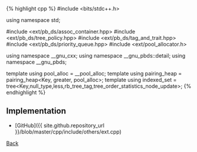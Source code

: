 {% highlight cpp %}
#include <bits/stdc++.h>

using namespace std;

#include <ext/pb_ds/assoc_container.hpp>
#include <ext/pb_ds/tree_policy.hpp>
#include <ext/pb_ds/tag_and_trait.hpp>
#include <ext/pb_ds/priority_queue.hpp>
#include <ext/pool_allocator.h>

using namespace __gnu_cxx;
using namespace __gnu_pbds::detail;
using namespace __gnu_pbds;

template<typename Key>
using pool_alloc = __pool_alloc<Key>;
template<typename Key>
using pairing_heap = pairing_heap<Key, greater<Key>, pool_alloc<Key>>;
template<typename Key>
using indexed_set = tree<Key,null_type,less<Key>,rb_tree_tag,tree_order_statistics_node_update>;
{% endhighlight %}

## Implementation

- [GitHub]({{ site.github.repository_url }}/blob/master/cpp/include/others/ext.cpp)

[Back](../..)
